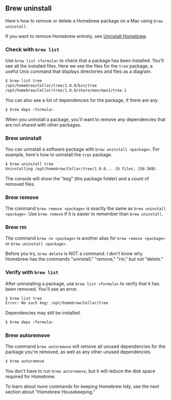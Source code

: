 ## Brew uninstall

Here's how to remove or delete a Homebrew package on a Mac using `brew uninstall`.

If you want to remove Homebrew entirely, see [Uninstall Homebrew](/homebrew/5.html).

### Check with `brew list`

Use `brew list <formula>` to check that a package has been installed. You'll see all the installed files. Here we see the files for the `tree` package, a useful Unix command that displays directories and files as a diagram.

```bash
$ brew list tree
/opt/homebrew/Cellar/tree/1.8.0/bin/tree
/opt/homebrew/Cellar/tree/1.8.0/share/man/man1/tree.1
```

You can also see a list of dependencies for the package, if there are any.

```bash
$ brew deps <formula>
```

When you uninstall a package, you'll want to remove any dependencies that are not shared with other packages.

### Brew uninstall

You can uninstall a software package with `brew uninstall <package>`. For example, here's how to uninstall the `tree` package.

```bash
$ brew uninstall tree
Uninstalling /opt/homebrew/Cellar/tree/1.8.0... (8 files, 158.5KB)
```

The console will show the "keg" (the package folder) and a count of removed files.

### Brew remove

The command `brew remove <package>` is exactly the same as `brew uninstall <package>`. Use `brew remove` if it is easier to remember than `brew uninstall`.

### Brew rm

The command `brew rm <package>` is another alias for `brew remove <package>` or `brew uninstall <package>`.

Before you try, `brew delete` is NOT a command. I don't know why Homebrew has the commands "uninstall," "remove," "rm," but not "delete."

### Verify with `brew list`

After uninstalling a package, use `brew list <formula>` to verify that it has been removed. You'll see an error.

```bash
$ brew list tree
Error: No such keg: /opt/homebrew/Cellar/tree
```

Dependencies may still be installed.

```bash
$ brew deps <formula>
```

### Brew autoremove

The command `brew autoremove` will remove all unused dependencies for the package you're removed, as well as any other unused dependencies.

```bash
$ brew autoremove
```

You don't have to run `brew autoremove`, but it will reduce the disk space required for Homebrew.

To learn about more commands for keeping Homebrew tidy, see the next section about "Homebrew Housekeeping."

